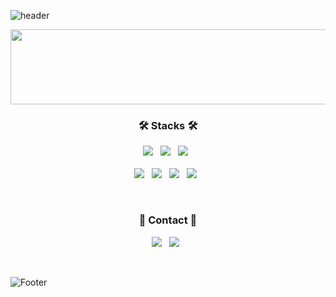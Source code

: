 ![header](https://capsule-render.vercel.app/api?type=waving&color=F6CEE3&height=250&text=Hyeonjin6530&fontColor=ffffff&stroke=6E6E6E)

<a href="https://github.com/devxb/gitanimals">
  <img src="https://render.gitanimals.org/lines/hyeonjin6530?pet-id=601472902667653844" contribution-view=false width="1000" height="120"/>
</a>

<h3 align="center"><b> 🛠 Stacks 🛠 </b></h3>
<p align="center">
<img src="https://img.shields.io/badge/Python-3776AB?style=flat&logo=Python&logoColor=white"/> &nbsp;
  <img src="https://img.shields.io/badge/Java-007396?style=flat&logo=Java&logoColor=white"/> &nbsp;
<img src="https://img.shields.io/badge/c++-00599C?style=flat&logo=c%2B%2B&logoColor=white"/></a> &nbsp;
<br /> <br /> 
  <img src="https://img.shields.io/badge/react-61DAFB?style=flat&logo=react&logoColor=white"> &nbsp
<img src="https://img.shields.io/badge/HTML-E34F26?style=flat&logo=html5&logoColor=white"/> &nbsp;
<img src="https://img.shields.io/badge/css-1572B6?style=flat&logo=css3&logoColor=white"> &nbsp
<img src="https://img.shields.io/badge/JavaScript-F7DF1E?style=flat&logo=JavaScript&logoColor=white"/></a> &nbsp; <p/>
<br />

<h3 align="center"><b> 🍥 Contact 🍥 </b></h3>

<p align="center">
  <a href="mailto:jjini6530@kookmin.ac.kr"><img src="https://img.shields.io/badge/Gmail-d14836?style=flat&logo=Gmail&logoColor=white&link=viliketh1s98@naver.com"/></a>&nbsp&nbsp
  <a href="https://www.instagram.com/hyeonjin___e/"><img src="https://img.shields.io/badge/Instagram-E4405F?style=flat&logo=Instagram&logoColor=white&link=https://www.instagram.com/woo0_hooo/"/></a>&nbsp&nbsp
  </p>
<br/>

![Footer](http://capsule-render.vercel.app/api?type=waving&color=F6CEE3&height=200&section=footer)
